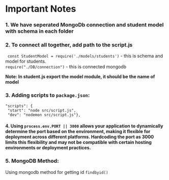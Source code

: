 # Important Notes 

### 1. We have seperated MongoDb connection and student model with schema in each folder

### 2. To connect all together, add path to the script.js 
` const StudentModel = require('./models/students')` - this is schema and model for students.  <br>
`require("./DB/connection")` - this is connected mongodb

**Note: In student.js export the model module, it should be the name of model**

### 3. Adding scripts to `package.json`: <br>
   ```  
   "scripts": { 
    "start": "node src/script.js",
    "dev": "nodemon src/script.js"},
   ```

#### 4. Using `process.env.PORT || 3000` allows your application to dynamically determine the port based on the environment, making it flexible for deployment across different platforms. Hardcoding the port as 3000 limits this flexibility and may not be compatible with certain hosting environments or deployment practices.


### 5. MongoDB Method: 
Using mongodb method for getting id `findbyid()`

